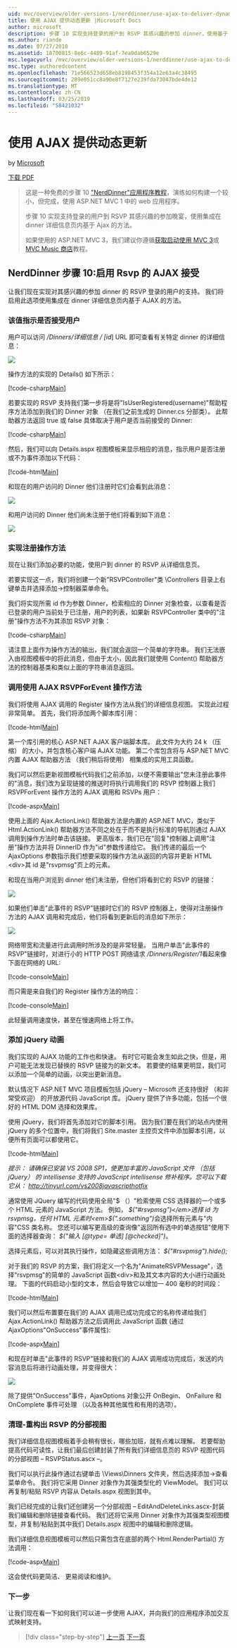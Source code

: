 ```yaml
---
uid: mvc/overview/older-versions-1/nerddinner/use-ajax-to-deliver-dynamic-updates
title: 使用 AJAX 提供动态更新 |Microsoft Docs
author: microsoft
description: 步骤 10 实现支持登录的用户到 RSVP 其感兴趣的参加 dinner，使用基于 Ajax 的方法集成中 dinner 详细信息...
ms.author: riande
ms.date: 07/27/2010
ms.assetid: 18700815-8e6c-4489-91af-7ea9dab6529e
msc.legacyurl: /mvc/overview/older-versions-1/nerddinner/use-ajax-to-deliver-dynamic-updates
msc.type: authoredcontent
ms.openlocfilehash: 71e566523d658eb8198453f354a12e63a4c38495
ms.sourcegitcommit: 289e051cc8a90e8f7127e239fda73047bde4de12
ms.translationtype: MT
ms.contentlocale: zh-CN
ms.lasthandoff: 03/25/2019
ms.locfileid: "58421032"
---
```

<a name="use-ajax-to-deliver-dynamic-updates"></a>使用 AJAX 提供动态更新
====================
by [Microsoft](https://github.com/microsoft)

[下载 PDF](http://aspnetmvcbook.s3.amazonaws.com/aspnetmvc-nerdinner_v1.pdf)

> 这是一种免费的步骤 10 ["NerdDinner"应用程序教程](introducing-the-nerddinner-tutorial.md)，演练如何构建一个较小，但完成，使用 ASP.NET MVC 1 中的 web 应用程序。
> 
> 步骤 10 实现支持登录的用户到 RSVP 其感兴趣的参加晚宴，使用集成在 dinner 详细信息页内基于 Ajax 的方法。
> 
> 如果使用的 ASP.NET MVC 3，我们建议你遵循[获取启动使用 MVC 3](../../older-versions/getting-started-with-aspnet-mvc3/cs/intro-to-aspnet-mvc-3.md)或[MVC Music 商店](../../older-versions/mvc-music-store/mvc-music-store-part-1.md)教程。


## <a name="nerddinner-step-10-ajax-enabling-rsvps-accepts"></a>NerdDinner 步骤 10:启用 Rsvp 的 AJAX 接受

让我们现在实现对其感兴趣的参加 dinner 的 RSVP 登录的用户的支持。 我们将启用此选项使用集成在 dinner 详细信息页内基于 AJAX 的方法。

### <a name="indicating-whether-the-user-is-rsvpd"></a>该值指示是否接受用户

用户可以访问 */Dinners/详细信息 / [id*] URL 即可查看有关特定 dinner 的详细信息：

![](use-ajax-to-deliver-dynamic-updates/_static/image1.png)

操作方法的实现的 Details() 如下所示：

[!code-csharp[Main](use-ajax-to-deliver-dynamic-updates/samples/sample1.cs)]

若要实现的 RSVP 支持我们第一步将是将"IsUserRegistered(username)"帮助程序方法添加到我们的 Dinner 对象 （在我们之前生成的 Dinner.cs 分部类）。 此帮助器方法返回 true 或 false 具体取决于用户是否当前接受的 Dinner:

[!code-csharp[Main](use-ajax-to-deliver-dynamic-updates/samples/sample2.cs)]

然后，我们可以向 Details.aspx 视图模板来显示相应的消息，指示用户是否注册或不为事件添加以下代码：

[!code-html[Main](use-ajax-to-deliver-dynamic-updates/samples/sample3.html)]

和现在的用户访问的 Dinner 他们注册时它们会看到此消息：

![](use-ajax-to-deliver-dynamic-updates/_static/image2.png)

和用户访问的 Dinner 他们尚未注册于他们将看到如下消息：

![](use-ajax-to-deliver-dynamic-updates/_static/image3.png)

### <a name="implementing-the-register-action-method"></a>实现注册操作方法

现在让我们添加必要的功能，使用户到 dinner 的 RSVP 从详细信息页。

若要实现这一点，我们将创建一个新"RSVPController"类 \Controllers 目录上右键单击并选择添加-&gt;控制器菜单命令。

我们将实现所需 id 作为参数 Dinner，检索相应的 Dinner 对象检查，以查看是否已登录的用户当前处于已注册，用户的列表，如果新 RSVPController 类中的"注册"操作方法不为其添加 RSVP 对象：

[!code-csharp[Main](use-ajax-to-deliver-dynamic-updates/samples/sample4.cs)]

请注意上面作为操作方法的输出，我们就会返回一个简单的字符串。 我们无法嵌入由视图模板中的将此消息，但由于太小，因此我们就使用 Content() 帮助器方法的控制器基类和类似上面的字符串消息返回。

### <a name="calling-the-rsvpforevent-action-method-using-ajax"></a>调用使用 AJAX RSVPForEvent 操作方法

我们将使用 AJAX 调用的 Register 操作方法从我们的详细信息视图。 实现此过程非常简单。 首先，我们将添加两个脚本库引用：

[!code-html[Main](use-ajax-to-deliver-dynamic-updates/samples/sample5.html)]

第一个库引用的核心 ASP.NET AJAX 客户端脚本库。 此文件为大约 24 k （压缩） 的大小，并包含核心客户端 AJAX 功能。 第二个库包含将与 ASP.NET MVC 内置 AJAX 帮助器方法 （我们稍后将使用） 相集成的实用工具函数。

我们可以然后更新视图模板代码我们之前添加，以便不需要输出"您未注册此事件的"消息，我们改为呈现链接的推送时将执行调用我们的 RSVP 控制器上我们 RSVPForEvent 操作方法的 AJAX 调用和 RSVPs 用户：

[!code-aspx[Main](use-ajax-to-deliver-dynamic-updates/samples/sample6.aspx)]

使用上面的 Ajax.ActionLink() 帮助器方法是内置的 ASP.NET MVC，类似于 Html.ActionLink() 帮助器方法不同之处在于而不是执行标准的导航则通过 AJAX 调用到操作方法时单击该链接。 更高版本，我们已在"回复"控制器上调用"注册"操作方法并将 DinnerID 作为"id"参数传递给它。 我们传递的最后一个 AjaxOptions 参数指示我们想要采取的操作方法从返回的内容并更新 HTML &lt;div&gt;其 id 是"rsvpmsg"页上的元素。

和现在当用户浏览到 dinner 他们未注册，但他们将看到它的 RSVP 的链接：

![](use-ajax-to-deliver-dynamic-updates/_static/image4.png)

如果他们单击"此事件的 RSVP"链接时它们的 RSVP 控制器上，使得对注册操作方法的 AJAX 调用和完成后，他们将看到更新后的消息如下所示：

![](use-ajax-to-deliver-dynamic-updates/_static/image5.png)

网络带宽和流量进行此调用时所涉及的是非常轻量。 当用户单击"此事件的 RSVP"链接时，对进行小的 HTTP POST 网络请求 */Dinners/Register/1*看起来像下面在网络的 URL:

[!code-console[Main](use-ajax-to-deliver-dynamic-updates/samples/sample7.cmd)]

而只需是来自我们的 Register 操作方法的响应：

[!code-console[Main](use-ajax-to-deliver-dynamic-updates/samples/sample8.cmd)]

此轻量调用速度快，甚至在慢速网络上将工作。

### <a name="adding-a-jquery-animation"></a>添加 jQuery 动画

我们实现的 AJAX 功能的工作也和快速。 有时它可能会发生如此之快，但是，用户可能无法发现已替换的 RSVP 链接为的新文本。 若要使的结果更明显，我们可以添加一个简单的动画，以突出更新消息。

默认情况下 ASP.NET MVC 项目模板包括 jQuery – Microsoft 还支持很好 （和非常受欢迎） 的开放源代码 JavaScript 库。 jQuery 提供了许多功能，包括一个很好的 HTML DOM 选择和效果库。

使用 jQuery，我们将首先添加对它的脚本引用。 因为我们要在我们的站点内使用 jQuery 的多个位置中，我们将我们 Site.master 主控页文件中添加脚本引用，以便所有页面可以都使用它。

[!code-html[Main](use-ajax-to-deliver-dynamic-updates/samples/sample9.html)]

*提示： 请确保已安装 VS 2008 SP1，使更加丰富的 JavaScript 文件 （包括 jQuery） 的 intellisense 支持的 JavaScript intellisense 修补程序。您可以下载它从： http://tinyurl.com/vs2008javascripthotfix*

通常使用 JQuery 编写的代码使用全局"$ （）"检索使用 CSS 选择器的一个或多个 HTML 元素的 JavaScript 方法。 例如， <em>$("#rsvpmsg")</em>选择 id 为 rsvpmsg，任何 HTML 元素时<em>$(".something")</em>会选择所有元素与"内容"CSS 类名称。 您还可以编写更高级的查询像"返回所有选中的单选按钮"使用下面的选择器查询： <em>$("输入 [@type= 单选] [@checked]")</em>。

选择元素后，可以对其执行操作，如隐藏这些调用方法： *$("#rsvpmsg").hide();*

对于我们的 RSVP 的方案，我们将定义一个名为"AnimateRSVPMessage"，选择"rsvpmsg"的简单的 JavaScript 函数&lt;div&gt;和及其文本内容的大小进行动画处理。 下面的代码启动小型的文本，然后会导致它以增加一 400 毫秒的时间段：

[!code-html[Main](use-ajax-to-deliver-dynamic-updates/samples/sample10.html)]

我们可以然后布置要在我们的 AJAX 调用已成功完成它的名称传递给我们 Ajax.ActionLink() 帮助器方法之后调用此 JavaScript 函数 (通过 AjaxOptions"OnSuccess"事件属性):

[!code-aspx[Main](use-ajax-to-deliver-dynamic-updates/samples/sample11.aspx)]

和现在时单击"此事件的 RSVP"链接和我们的 AJAX 调用成功完成后，发送的内容消息后将进行动画处理，并变得很大：

![](use-ajax-to-deliver-dynamic-updates/_static/image6.png)

除了提供"OnSuccess"事件，AjaxOptions 对象公开 OnBegin、 OnFailure 和 OnComplete 事件可处理 （以及各种其他属性和有用的选项）。

### <a name="cleanup---refactor-out-a-rsvp-partial-view"></a>清理-重构出 RSVP 的分部视图

我们详细信息视图模板着手会稍有很长，哪些加班，就有点难以理解。 若要帮助提高代码可读性，让我们最后创建封装了所有我们详细信息页的 RSVP 视图代码的分部视图 – RSVPStatus.ascx –。

我们可以执行此操作通过右键单击 \Views\Dinners 文件夹，然后选择添加-&gt;查看菜单命令。 我们将它采用 Dinner 对象作为其强类型化的 ViewModel。 我们可以再复制/粘贴 RSVP 内容从 Details.aspx 视图到其中。

我们已经完成的让我们还创建另一个分部视图 – EditAndDeleteLinks.ascx-封装我们编辑和删除链接查看代码。 我们还将它采用 Dinner 对象作为其强类型视图模型，并复制/粘贴到其中我们 Details.aspx 视图中的编辑和删除逻辑。

我们详细信息视图模板可以然后只需包含在底部的两个 Html.RenderPartial() 方法调用：

[!code-aspx[Main](use-ajax-to-deliver-dynamic-updates/samples/sample12.aspx)]

这会使代码更简洁、 更易阅读和维护。

### <a name="next-step"></a>下一步

让我们现在看一下如何我们可以进一步使用 AJAX，并向我们的应用程序添加交互式映射支持。

> [!div class="step-by-step"]
> [上一页](secure-applications-using-authentication-and-authorization.md)
> [下一页](use-ajax-to-implement-mapping-scenarios.md)
